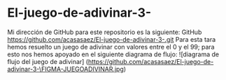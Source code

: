 # El-juego-de-adivinar-3-
Mi dirección de GitHub para este repositorio es la siguiente: GitHub https://github.com/acasasaez/El-juego-de-adivinar-3-.git
Para esta tara hemos resuelto un juego de adivinar con valores entre el 0 y el 99; para esto nos hemos apoyado en el siguiente diagrama de flujo:
![diagrama de flujo del juego de adivinar] (https://github.com/acasasaez/El-juego-de-adivinar-3-\FIGMA-JUEGOADIVINAR.jpg)
